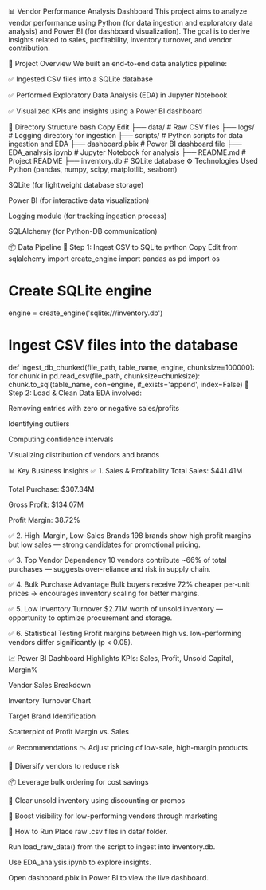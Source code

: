 📊 Vendor Performance Analysis Dashboard
This project aims to analyze vendor performance using Python (for data ingestion and exploratory data analysis) and Power BI (for dashboard visualization). The goal is to derive insights related to sales, profitability, inventory turnover, and vendor contribution.

🚀 Project Overview
We built an end-to-end data analytics pipeline:

✅ Ingested CSV files into a SQLite database

✅ Performed Exploratory Data Analysis (EDA) in Jupyter Notebook

✅ Visualized KPIs and insights using a Power BI dashboard

📁 Directory Structure
bash
Copy
Edit
├── data/                     # Raw CSV files
├── logs/                     # Logging directory for ingestion
├── scripts/                  # Python scripts for data ingestion and EDA
├── dashboard.pbix            # Power BI dashboard file
├── EDA_analysis.ipynb        # Jupyter Notebook for analysis
├── README.md                 # Project README
├── inventory.db              # SQLite database
⚙️ Technologies Used
Python (pandas, numpy, scipy, matplotlib, seaborn)

SQLite (for lightweight database storage)

Power BI (for interactive data visualization)

Logging module (for tracking ingestion process)

SQLAlchemy (for Python-DB communication)

📦 Data Pipeline
🔹 Step 1: Ingest CSV to SQLite
python
Copy
Edit
from sqlalchemy import create_engine
import pandas as pd
import os

# Create SQLite engine
engine = create_engine('sqlite:///inventory.db')

# Ingest CSV files into the database
def ingest_db_chunked(file_path, table_name, engine, chunksize=100000):
    for chunk in pd.read_csv(file_path, chunksize=chunksize):
        chunk.to_sql(table_name, con=engine, if_exists='append', index=False)
🔹 Step 2: Load & Clean Data
EDA involved:

Removing entries with zero or negative sales/profits

Identifying outliers

Computing confidence intervals

Visualizing distribution of vendors and brands

📊 Key Business Insights
✅ 1. Sales & Profitability
Total Sales: $441.41M

Total Purchase: $307.34M

Gross Profit: $134.07M

Profit Margin: 38.72%

✅ 2. High-Margin, Low-Sales Brands
198 brands show high profit margins but low sales — strong candidates for promotional pricing.

✅ 3. Top Vendor Dependency
10 vendors contribute ~66% of total purchases — suggests over-reliance and risk in supply chain.

✅ 4. Bulk Purchase Advantage
Bulk buyers receive 72% cheaper per-unit prices → encourages inventory scaling for better margins.

✅ 5. Low Inventory Turnover
$2.71M worth of unsold inventory — opportunity to optimize procurement and storage.

✅ 6. Statistical Testing
Profit margins between high vs. low-performing vendors differ significantly (p < 0.05).

📈 Power BI Dashboard Highlights
KPIs: Sales, Profit, Unsold Capital, Margin%

Vendor Sales Breakdown

Inventory Turnover Chart

Target Brand Identification

Scatterplot of Profit Margin vs. Sales


✅ Recommendations
📉 Adjust pricing of low-sale, high-margin products

🔄 Diversify vendors to reduce risk

📦 Leverage bulk ordering for cost savings

🚚 Clear unsold inventory using discounting or promos

📢 Boost visibility for low-performing vendors through marketing

📌 How to Run
Place raw .csv files in data/ folder.

Run load_raw_data() from the script to ingest into inventory.db.

Use EDA_analysis.ipynb to explore insights.

Open dashboard.pbix in Power BI to view the live dashboard.

